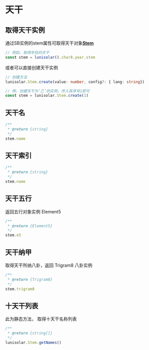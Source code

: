 
# 天干

## 取得天干实例

通过SB实例的stem属性可取得天干对象[**Stem**](../../api/stem.md)

```typescript
// 例如，取得年柱的天干
const stem = lunisolar().char8.year.stem
```

或者可以直接创建天干实例

```typescript
// 创建方法
lunisolar.Stem.create(value: number, config?: { lang: string})

// 例，创建天干为‘乙’的实例，传入其序号1即可
const stem = lunisolar.Stem.create(1)
```

## 天干名

```typescript
/**
 * @return {string}
 */
stem.name
```

## 天干索引

```typescript
/**
 * @return {string}
 */
stem.name
```

## 天干五行

返回五行对象实例 Element5

```typescript
/**
 * @return {Element5}
 */
stem.e5
```

## 天干纳甲

取得天干所纳八卦，返回 Trigram8 八卦实例

```typescript
/**
 * @return {Trigram8}
 */
stem.trigram8
```

## 十天干列表

此为静态方法， 取得十天干名称列表

```typescript
/**
 * @return {string[]}
 */
lunisolar.Stem.getNames()
```
